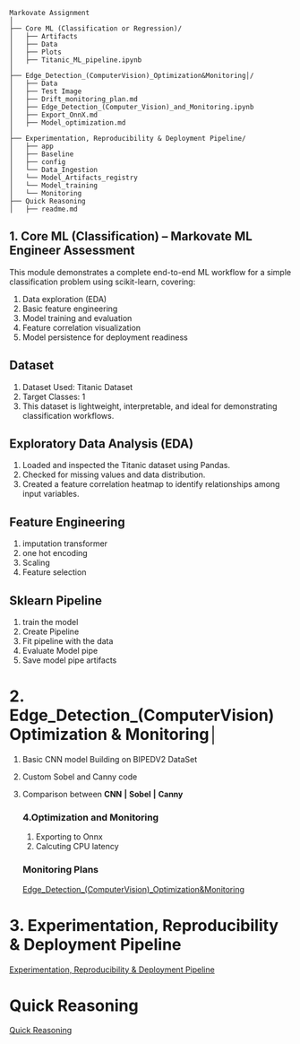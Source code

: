 ```
Markovate Assignment
│
├── Core ML (Classification or Regression)/
│   ├── Artifacts
│   ├── Data
│   ├── Plots
│   ├── Titanic_ML_pipeline.ipynb
│
├── Edge_Detection_(ComputerVision)_Optimization&Monitoring│/
│   ├── Data        
│   ├── Test Image
│   ├── Drift_monitoring_plan.md
│   ├── Edge_Detection_(Computer_Vision)_and_Monitoring.ipynb
│   ├── Export_OnnX.md
│   ├── Model_optimization.md
│ 
├── Experimentation, Reproducibility & Deployment Pipeline/
│   ├── app                 
│   ├── Baseline
│   ├── config                     
│   └── Data_Ingestion
│   └── Model_Artifacts_registry 
│   └── Model_training         
│   └── Monitoring 
├── Quick Reasoning
│   ├── readme.md

```


## 1. Core ML (Classification) – Markovate ML Engineer Assessment
This module demonstrates a complete end-to-end ML workflow for a simple classification problem using scikit-learn, covering:

1. Data exploration (EDA)
2. Basic feature engineering
3. Model training and evaluation
4. Feature correlation visualization
5. Model persistence for deployment readiness

## Dataset
1. Dataset Used: Titanic Dataset
2. Target Classes: 1
3. This dataset is lightweight, interpretable, and ideal for demonstrating classification workflows.

## Exploratory Data Analysis (EDA)
1. Loaded and inspected the Titanic dataset using Pandas.
2. Checked for missing values and data distribution.
3. Created a feature correlation heatmap to identify relationships among input variables.


## Feature Engineering
1. imputation transformer
2. one hot encoding
3. Scaling
4. Feature selection

## Sklearn Pipeline
1. train the model
2. Create Pipeline
3. Fit pipeline with the data
4. Evaluate Model pipe
4. Save model pipe artifacts


# 2. Edge_Detection_(ComputerVision) Optimization & Monitoring│
1. Basic CNN model Building on BIPEDV2 DataSet
2. Custom Sobel and Canny code
3. Comparison between **CNN** **|** **Sobel** **|** **Canny**

    ### 4.Optimization and Monitoring
    1. Exporting to Onnx 
    2. Calcuting CPU latency

    ### Monitoring Plans
    [Edge_Detection_(ComputerVision)_Optimization&Monitoring](Edge_Detection_(ComputerVision)_Optimization&Monitoring/Drift_monitoring_plan.md)

# 3. Experimentation, Reproducibility & Deployment Pipeline
[Experimentation, Reproducibility & Deployment Pipeline](<Experimentation, Reproducibility & Deployment Pipeline/Readme.md>)

# Quick Reasoning
[Quick Reasoning](<Quick Reasoning/readme.md>)